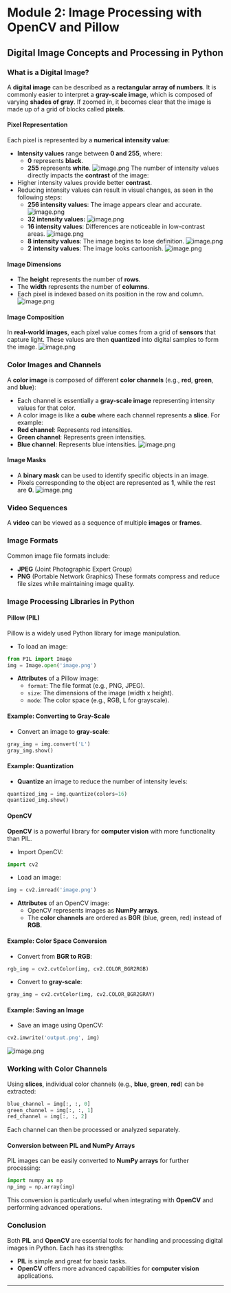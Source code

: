 

# Module 2: Image Processing with OpenCV and Pillow
## Digital Image Concepts and Processing in Python
### What is a Digital Image?
A **digital image** can be described as a **rectangular array of numbers**. It is commonly easier to interpret a **gray-scale image**, which is composed of varying **shades of gray**. If zoomed in, it becomes clear that the image is made up of a grid of blocks called **pixels**.
#### Pixel Representation
Each pixel is represented by a **numerical intensity value**:
- **Intensity values** range between **0 and 255**, where:
	- **0** represents **black**.
	- **255** represents **white**.
![image.png](https://prod-files-secure.s3.us-west-2.amazonaws.com/03e82b26-cccb-4906-bb56-adabcbdc0655/fa1bb4aa-313a-44c2-a7b3-7fa4a8432b08/image.png?X-Amz-Algorithm=AWS4-HMAC-SHA256&X-Amz-Content-Sha256=UNSIGNED-PAYLOAD&X-Amz-Credential=ASIAZI2LB4662R72GVM4%2F20250202%2Fus-west-2%2Fs3%2Faws4_request&X-Amz-Date=20250202T011146Z&X-Amz-Expires=3600&X-Amz-Security-Token=IQoJb3JpZ2luX2VjENj%2F%2F%2F%2F%2F%2F%2F%2F%2F%2FwEaCXVzLXdlc3QtMiJIMEYCIQD3JeEQeW7ctpB3F4NzYQXF48YYj8hjZTrdI5%2FCD%2FdahwIhAKGqYYGjgklhaXVtzolNrwF0rSYbg7okJfM2evy62hL9KogECOH%2F%2F%2F%2F%2F%2F%2F%2F%2F%2FwEQABoMNjM3NDIzMTgzODA1Igz0KWmdNRpjNYTlWfAq3ANRYhV4w3wdqUNqWVM%2BBcC3956xI8IZs9lYiI%2F7%2FvR9aBv17RYjtmMIhnjuVUyrXoR0dYJHfHkG8TNRuL%2BISL2WT2vwta3eo5fgv3fsPLnWCOmkGrHZqMy2s5Nwgz4rQzAbMabhJaxkad%2BVsuwzEPENDda5TfKlIK%2Fl190mVojzxe23tqzhJf8%2B%2BaAyPY%2BJr190sQLYg4xL4dqH5IQn5FN2x%2B%2FYsPfWtgSO90yaOTXrY69LWy1r70iB96o9f469OTQsHa4No%2Bu%2FZrTUZ%2FaGGfdWemFUkJ8R4KmYMLg22IOxc7Y%2FvM0oWRnWR1OzDF9K8MXyEHDT7h%2F7iYaYaNORiAMnnNz%2BCpun%2Feamd0gtVKBk4mhzSGX%2BQvyC0qn8nxHtsT2bnoQ21HEdpHZY2WHS%2FwmVLUw59na8K8XDV58pB9oPud4yvRTLIE5Xv9ib5Hae%2BgAdKPEPa6JSXt3fWu5H1HxS%2FpNGeipxdWDn89KIZgZwDObRwnGHzlxW8FTMvJD9YDTaYf4rPpLsAJtz%2F0XK%2BeAuPL3LGduF8BYwdr2sTObMHnI19599WfB%2F9GXdlf7snonL7DOP5XT%2FLuk82Cvn0koCZNidgaw%2BNz%2FBn69XOsUvdROgvHQ05JkI3711EjCW8vq8BjqkAXh3Htxo%2F6VZYwlGE0tcSs3n5P1uT5bog3ZqcuxQvpUWPptZ3f%2B4b9EWm7QxyMzd0zojSZ0xSrECzmC0P3a%2F9%2BBWmVX7Ta1rwuAMnRihNtShc7Cb%2B1yS%2BQGOLstabveZXIU5BuHrv9a4qFpUbMfKkvnS0G2MjKuebW5MPAEKLmvUVyoqarxoKLxMeKNw5cShYlkZvKqOuluPiNdzTOoeeVA8epCS&X-Amz-Signature=4aab8326a0fb21c98bd84ce6c3aa6f92244db692649f426bf06d19b185bf6380&X-Amz-SignedHeaders=host&x-id=GetObject)
The number of intensity values directly impacts the **contrast** of the image:
- Higher intensity values provide better **contrast**.
- Reducing intensity values can result in visual changes, as seen in the following steps:
	- **256 intensity values**: The image appears clear and accurate.
![image.png](https://prod-files-secure.s3.us-west-2.amazonaws.com/03e82b26-cccb-4906-bb56-adabcbdc0655/0de7dfb4-99dc-4b87-8932-5165b3c3b775/image.png?X-Amz-Algorithm=AWS4-HMAC-SHA256&X-Amz-Content-Sha256=UNSIGNED-PAYLOAD&X-Amz-Credential=ASIAZI2LB466RNCTJLI6%2F20250202%2Fus-west-2%2Fs3%2Faws4_request&X-Amz-Date=20250202T011147Z&X-Amz-Expires=3600&X-Amz-Security-Token=IQoJb3JpZ2luX2VjENj%2F%2F%2F%2F%2F%2F%2F%2F%2F%2FwEaCXVzLXdlc3QtMiJIMEYCIQCe7bIdEJu%2Bf9I5XRzaj6fYM0d72nR6J9XDpVABkUH7vgIhAODUaz6bWCtHDrbz0YnWijrTYkt1Lore%2BNI4pGP2jDxsKogECOH%2F%2F%2F%2F%2F%2F%2F%2F%2F%2FwEQABoMNjM3NDIzMTgzODA1Igx8yrrvgi9WiySPEZsq3ANlIkryV9LODPmDCkPXM6%2B69Lp3HE%2BpNeR7pYlsMn6InAiI1LhTYcv%2FkwIpeB%2BBxZx4n5DJk1p1WPQHVrw5a6KgeNdd%2F4vfjoX9iDAqoxUhpE1FkaqTpgMQ1MqAc0B2eJD%2B2D0wlprZ5buyOJVlQTxAQsJf176Nc4eVJbdn7HquASCJkFP%2FEDeQrVSFQn6SXFBy5NX9%2BT245bB%2F2jRiftWdue%2BkDlICdUN2yqcs71lHDfwt6OBashfUdCnAqEeKOWHkmM81NFomgr41fox%2B2D8%2BNHfDiQ2o5MWoee3dGzAUU72suHw%2F8LTAQt2OyVs6poorH4QYV%2BP%2BIqVRJnmGP4BNSGEvzr4gArUaw%2FomRY3QGLhy%2FTC4FNGV3alNXL4Iy0aTAR5YtMj3gp1olezCv4soOnbfJSlkT5KCvU3%2Fjw5vMJbSOphJcN666XOaPDuBcZ1sHPQLWYDuD09mMJJ84g37LUpJPgazVJcWOZBOgxyCfBJMAB6xrvDQauOybq6yn82WA3TWXPQoNS%2FVL0znuZWHL9a1suxUE49sRPy7GcmJTPWptAAFkMgB4%2B6d1NnIBMKo7StCtAvDdi331PKm9cqWniBziVaO9n%2Ffu6G6WYK6Dlu0629jqXs%2BAgI72zC88fq8BjqkARS86fpSJwkvaTd9DYj6kyeOU%2FmlbESLSRrwB%2BzP0XrmwABz7yh7cflcLiJP4HywxAXIdoo9IR%2B%2FO4OkqXRiorAvIBQBZygrx%2F9SpOp9Nir3HKkTWVUjqxm6wIqGwmTqG8%2F77FJ7qeFlkK6ugqAivjvH9yaKJ5vuNSXy1DaoessOldZSZiNkZOsUc3Tb8vubIkH4EIPPmqHrtgth%2BHd%2BtdM0IuFq&X-Amz-Signature=0a7445943dc2c879735bd57cc57a075997a4d538e17d1bec912a985d7ac334ad&X-Amz-SignedHeaders=host&x-id=GetObject)
	- **32 intensity values:**
![image.png](https://prod-files-secure.s3.us-west-2.amazonaws.com/03e82b26-cccb-4906-bb56-adabcbdc0655/7eb81f08-b190-4c5a-ba2b-2a498a15b2c4/image.png?X-Amz-Algorithm=AWS4-HMAC-SHA256&X-Amz-Content-Sha256=UNSIGNED-PAYLOAD&X-Amz-Credential=ASIAZI2LB466RNCTJLI6%2F20250202%2Fus-west-2%2Fs3%2Faws4_request&X-Amz-Date=20250202T011147Z&X-Amz-Expires=3600&X-Amz-Security-Token=IQoJb3JpZ2luX2VjENj%2F%2F%2F%2F%2F%2F%2F%2F%2F%2FwEaCXVzLXdlc3QtMiJIMEYCIQCe7bIdEJu%2Bf9I5XRzaj6fYM0d72nR6J9XDpVABkUH7vgIhAODUaz6bWCtHDrbz0YnWijrTYkt1Lore%2BNI4pGP2jDxsKogECOH%2F%2F%2F%2F%2F%2F%2F%2F%2F%2FwEQABoMNjM3NDIzMTgzODA1Igx8yrrvgi9WiySPEZsq3ANlIkryV9LODPmDCkPXM6%2B69Lp3HE%2BpNeR7pYlsMn6InAiI1LhTYcv%2FkwIpeB%2BBxZx4n5DJk1p1WPQHVrw5a6KgeNdd%2F4vfjoX9iDAqoxUhpE1FkaqTpgMQ1MqAc0B2eJD%2B2D0wlprZ5buyOJVlQTxAQsJf176Nc4eVJbdn7HquASCJkFP%2FEDeQrVSFQn6SXFBy5NX9%2BT245bB%2F2jRiftWdue%2BkDlICdUN2yqcs71lHDfwt6OBashfUdCnAqEeKOWHkmM81NFomgr41fox%2B2D8%2BNHfDiQ2o5MWoee3dGzAUU72suHw%2F8LTAQt2OyVs6poorH4QYV%2BP%2BIqVRJnmGP4BNSGEvzr4gArUaw%2FomRY3QGLhy%2FTC4FNGV3alNXL4Iy0aTAR5YtMj3gp1olezCv4soOnbfJSlkT5KCvU3%2Fjw5vMJbSOphJcN666XOaPDuBcZ1sHPQLWYDuD09mMJJ84g37LUpJPgazVJcWOZBOgxyCfBJMAB6xrvDQauOybq6yn82WA3TWXPQoNS%2FVL0znuZWHL9a1suxUE49sRPy7GcmJTPWptAAFkMgB4%2B6d1NnIBMKo7StCtAvDdi331PKm9cqWniBziVaO9n%2Ffu6G6WYK6Dlu0629jqXs%2BAgI72zC88fq8BjqkARS86fpSJwkvaTd9DYj6kyeOU%2FmlbESLSRrwB%2BzP0XrmwABz7yh7cflcLiJP4HywxAXIdoo9IR%2B%2FO4OkqXRiorAvIBQBZygrx%2F9SpOp9Nir3HKkTWVUjqxm6wIqGwmTqG8%2F77FJ7qeFlkK6ugqAivjvH9yaKJ5vuNSXy1DaoessOldZSZiNkZOsUc3Tb8vubIkH4EIPPmqHrtgth%2BHd%2BtdM0IuFq&X-Amz-Signature=c691311e5e0689c0d2fd4369df874096a35f92618bc6367b817de061c783efc1&X-Amz-SignedHeaders=host&x-id=GetObject)
	- **16 intensity values**: Differences are noticeable in low-contrast areas.
![image.png](https://prod-files-secure.s3.us-west-2.amazonaws.com/03e82b26-cccb-4906-bb56-adabcbdc0655/6bf56d44-9a14-4b7b-98c2-1f00b8630f0c/image.png?X-Amz-Algorithm=AWS4-HMAC-SHA256&X-Amz-Content-Sha256=UNSIGNED-PAYLOAD&X-Amz-Credential=ASIAZI2LB466RNCTJLI6%2F20250202%2Fus-west-2%2Fs3%2Faws4_request&X-Amz-Date=20250202T011147Z&X-Amz-Expires=3600&X-Amz-Security-Token=IQoJb3JpZ2luX2VjENj%2F%2F%2F%2F%2F%2F%2F%2F%2F%2FwEaCXVzLXdlc3QtMiJIMEYCIQCe7bIdEJu%2Bf9I5XRzaj6fYM0d72nR6J9XDpVABkUH7vgIhAODUaz6bWCtHDrbz0YnWijrTYkt1Lore%2BNI4pGP2jDxsKogECOH%2F%2F%2F%2F%2F%2F%2F%2F%2F%2FwEQABoMNjM3NDIzMTgzODA1Igx8yrrvgi9WiySPEZsq3ANlIkryV9LODPmDCkPXM6%2B69Lp3HE%2BpNeR7pYlsMn6InAiI1LhTYcv%2FkwIpeB%2BBxZx4n5DJk1p1WPQHVrw5a6KgeNdd%2F4vfjoX9iDAqoxUhpE1FkaqTpgMQ1MqAc0B2eJD%2B2D0wlprZ5buyOJVlQTxAQsJf176Nc4eVJbdn7HquASCJkFP%2FEDeQrVSFQn6SXFBy5NX9%2BT245bB%2F2jRiftWdue%2BkDlICdUN2yqcs71lHDfwt6OBashfUdCnAqEeKOWHkmM81NFomgr41fox%2B2D8%2BNHfDiQ2o5MWoee3dGzAUU72suHw%2F8LTAQt2OyVs6poorH4QYV%2BP%2BIqVRJnmGP4BNSGEvzr4gArUaw%2FomRY3QGLhy%2FTC4FNGV3alNXL4Iy0aTAR5YtMj3gp1olezCv4soOnbfJSlkT5KCvU3%2Fjw5vMJbSOphJcN666XOaPDuBcZ1sHPQLWYDuD09mMJJ84g37LUpJPgazVJcWOZBOgxyCfBJMAB6xrvDQauOybq6yn82WA3TWXPQoNS%2FVL0znuZWHL9a1suxUE49sRPy7GcmJTPWptAAFkMgB4%2B6d1NnIBMKo7StCtAvDdi331PKm9cqWniBziVaO9n%2Ffu6G6WYK6Dlu0629jqXs%2BAgI72zC88fq8BjqkARS86fpSJwkvaTd9DYj6kyeOU%2FmlbESLSRrwB%2BzP0XrmwABz7yh7cflcLiJP4HywxAXIdoo9IR%2B%2FO4OkqXRiorAvIBQBZygrx%2F9SpOp9Nir3HKkTWVUjqxm6wIqGwmTqG8%2F77FJ7qeFlkK6ugqAivjvH9yaKJ5vuNSXy1DaoessOldZSZiNkZOsUc3Tb8vubIkH4EIPPmqHrtgth%2BHd%2BtdM0IuFq&X-Amz-Signature=6932d8018c33940421bb7d8e0790bbcf185979e4b2ec3fb9399ffaa729677d0c&X-Amz-SignedHeaders=host&x-id=GetObject)
	- **8 intensity values**: The image begins to lose definition.
![image.png](https://prod-files-secure.s3.us-west-2.amazonaws.com/03e82b26-cccb-4906-bb56-adabcbdc0655/cca05878-ca1a-43e0-8bec-1d146756f9ae/image.png?X-Amz-Algorithm=AWS4-HMAC-SHA256&X-Amz-Content-Sha256=UNSIGNED-PAYLOAD&X-Amz-Credential=ASIAZI2LB466RNCTJLI6%2F20250202%2Fus-west-2%2Fs3%2Faws4_request&X-Amz-Date=20250202T011147Z&X-Amz-Expires=3600&X-Amz-Security-Token=IQoJb3JpZ2luX2VjENj%2F%2F%2F%2F%2F%2F%2F%2F%2F%2FwEaCXVzLXdlc3QtMiJIMEYCIQCe7bIdEJu%2Bf9I5XRzaj6fYM0d72nR6J9XDpVABkUH7vgIhAODUaz6bWCtHDrbz0YnWijrTYkt1Lore%2BNI4pGP2jDxsKogECOH%2F%2F%2F%2F%2F%2F%2F%2F%2F%2FwEQABoMNjM3NDIzMTgzODA1Igx8yrrvgi9WiySPEZsq3ANlIkryV9LODPmDCkPXM6%2B69Lp3HE%2BpNeR7pYlsMn6InAiI1LhTYcv%2FkwIpeB%2BBxZx4n5DJk1p1WPQHVrw5a6KgeNdd%2F4vfjoX9iDAqoxUhpE1FkaqTpgMQ1MqAc0B2eJD%2B2D0wlprZ5buyOJVlQTxAQsJf176Nc4eVJbdn7HquASCJkFP%2FEDeQrVSFQn6SXFBy5NX9%2BT245bB%2F2jRiftWdue%2BkDlICdUN2yqcs71lHDfwt6OBashfUdCnAqEeKOWHkmM81NFomgr41fox%2B2D8%2BNHfDiQ2o5MWoee3dGzAUU72suHw%2F8LTAQt2OyVs6poorH4QYV%2BP%2BIqVRJnmGP4BNSGEvzr4gArUaw%2FomRY3QGLhy%2FTC4FNGV3alNXL4Iy0aTAR5YtMj3gp1olezCv4soOnbfJSlkT5KCvU3%2Fjw5vMJbSOphJcN666XOaPDuBcZ1sHPQLWYDuD09mMJJ84g37LUpJPgazVJcWOZBOgxyCfBJMAB6xrvDQauOybq6yn82WA3TWXPQoNS%2FVL0znuZWHL9a1suxUE49sRPy7GcmJTPWptAAFkMgB4%2B6d1NnIBMKo7StCtAvDdi331PKm9cqWniBziVaO9n%2Ffu6G6WYK6Dlu0629jqXs%2BAgI72zC88fq8BjqkARS86fpSJwkvaTd9DYj6kyeOU%2FmlbESLSRrwB%2BzP0XrmwABz7yh7cflcLiJP4HywxAXIdoo9IR%2B%2FO4OkqXRiorAvIBQBZygrx%2F9SpOp9Nir3HKkTWVUjqxm6wIqGwmTqG8%2F77FJ7qeFlkK6ugqAivjvH9yaKJ5vuNSXy1DaoessOldZSZiNkZOsUc3Tb8vubIkH4EIPPmqHrtgth%2BHd%2BtdM0IuFq&X-Amz-Signature=cc17908c950dfb4de9ecffb51a9c9c29a2bee89ae684d1299b4be15b76dfa081&X-Amz-SignedHeaders=host&x-id=GetObject)
	- **2 intensity values**: The image looks cartoonish.
![image.png](https://prod-files-secure.s3.us-west-2.amazonaws.com/03e82b26-cccb-4906-bb56-adabcbdc0655/12da64d7-6b97-44e0-bc2c-52b9c47ce212/image.png?X-Amz-Algorithm=AWS4-HMAC-SHA256&X-Amz-Content-Sha256=UNSIGNED-PAYLOAD&X-Amz-Credential=ASIAZI2LB466RNCTJLI6%2F20250202%2Fus-west-2%2Fs3%2Faws4_request&X-Amz-Date=20250202T011147Z&X-Amz-Expires=3600&X-Amz-Security-Token=IQoJb3JpZ2luX2VjENj%2F%2F%2F%2F%2F%2F%2F%2F%2F%2FwEaCXVzLXdlc3QtMiJIMEYCIQCe7bIdEJu%2Bf9I5XRzaj6fYM0d72nR6J9XDpVABkUH7vgIhAODUaz6bWCtHDrbz0YnWijrTYkt1Lore%2BNI4pGP2jDxsKogECOH%2F%2F%2F%2F%2F%2F%2F%2F%2F%2FwEQABoMNjM3NDIzMTgzODA1Igx8yrrvgi9WiySPEZsq3ANlIkryV9LODPmDCkPXM6%2B69Lp3HE%2BpNeR7pYlsMn6InAiI1LhTYcv%2FkwIpeB%2BBxZx4n5DJk1p1WPQHVrw5a6KgeNdd%2F4vfjoX9iDAqoxUhpE1FkaqTpgMQ1MqAc0B2eJD%2B2D0wlprZ5buyOJVlQTxAQsJf176Nc4eVJbdn7HquASCJkFP%2FEDeQrVSFQn6SXFBy5NX9%2BT245bB%2F2jRiftWdue%2BkDlICdUN2yqcs71lHDfwt6OBashfUdCnAqEeKOWHkmM81NFomgr41fox%2B2D8%2BNHfDiQ2o5MWoee3dGzAUU72suHw%2F8LTAQt2OyVs6poorH4QYV%2BP%2BIqVRJnmGP4BNSGEvzr4gArUaw%2FomRY3QGLhy%2FTC4FNGV3alNXL4Iy0aTAR5YtMj3gp1olezCv4soOnbfJSlkT5KCvU3%2Fjw5vMJbSOphJcN666XOaPDuBcZ1sHPQLWYDuD09mMJJ84g37LUpJPgazVJcWOZBOgxyCfBJMAB6xrvDQauOybq6yn82WA3TWXPQoNS%2FVL0znuZWHL9a1suxUE49sRPy7GcmJTPWptAAFkMgB4%2B6d1NnIBMKo7StCtAvDdi331PKm9cqWniBziVaO9n%2Ffu6G6WYK6Dlu0629jqXs%2BAgI72zC88fq8BjqkARS86fpSJwkvaTd9DYj6kyeOU%2FmlbESLSRrwB%2BzP0XrmwABz7yh7cflcLiJP4HywxAXIdoo9IR%2B%2FO4OkqXRiorAvIBQBZygrx%2F9SpOp9Nir3HKkTWVUjqxm6wIqGwmTqG8%2F77FJ7qeFlkK6ugqAivjvH9yaKJ5vuNSXy1DaoessOldZSZiNkZOsUc3Tb8vubIkH4EIPPmqHrtgth%2BHd%2BtdM0IuFq&X-Amz-Signature=8b79389385a46cd5e96e486c664b5aab3df4f8449fcb427bc6d0962c5794bd40&X-Amz-SignedHeaders=host&x-id=GetObject)
#### Image Dimensions
- The **height** represents the number of **rows**.
- The **width** represents the number of **columns**.
- Each pixel is indexed based on its position in the row and column.
![image.png](https://prod-files-secure.s3.us-west-2.amazonaws.com/03e82b26-cccb-4906-bb56-adabcbdc0655/ff056335-e79e-4491-b508-30cd45b6c194/image.png?X-Amz-Algorithm=AWS4-HMAC-SHA256&X-Amz-Content-Sha256=UNSIGNED-PAYLOAD&X-Amz-Credential=ASIAZI2LB4662R72GVM4%2F20250202%2Fus-west-2%2Fs3%2Faws4_request&X-Amz-Date=20250202T011146Z&X-Amz-Expires=3600&X-Amz-Security-Token=IQoJb3JpZ2luX2VjENj%2F%2F%2F%2F%2F%2F%2F%2F%2F%2FwEaCXVzLXdlc3QtMiJIMEYCIQD3JeEQeW7ctpB3F4NzYQXF48YYj8hjZTrdI5%2FCD%2FdahwIhAKGqYYGjgklhaXVtzolNrwF0rSYbg7okJfM2evy62hL9KogECOH%2F%2F%2F%2F%2F%2F%2F%2F%2F%2FwEQABoMNjM3NDIzMTgzODA1Igz0KWmdNRpjNYTlWfAq3ANRYhV4w3wdqUNqWVM%2BBcC3956xI8IZs9lYiI%2F7%2FvR9aBv17RYjtmMIhnjuVUyrXoR0dYJHfHkG8TNRuL%2BISL2WT2vwta3eo5fgv3fsPLnWCOmkGrHZqMy2s5Nwgz4rQzAbMabhJaxkad%2BVsuwzEPENDda5TfKlIK%2Fl190mVojzxe23tqzhJf8%2B%2BaAyPY%2BJr190sQLYg4xL4dqH5IQn5FN2x%2B%2FYsPfWtgSO90yaOTXrY69LWy1r70iB96o9f469OTQsHa4No%2Bu%2FZrTUZ%2FaGGfdWemFUkJ8R4KmYMLg22IOxc7Y%2FvM0oWRnWR1OzDF9K8MXyEHDT7h%2F7iYaYaNORiAMnnNz%2BCpun%2Feamd0gtVKBk4mhzSGX%2BQvyC0qn8nxHtsT2bnoQ21HEdpHZY2WHS%2FwmVLUw59na8K8XDV58pB9oPud4yvRTLIE5Xv9ib5Hae%2BgAdKPEPa6JSXt3fWu5H1HxS%2FpNGeipxdWDn89KIZgZwDObRwnGHzlxW8FTMvJD9YDTaYf4rPpLsAJtz%2F0XK%2BeAuPL3LGduF8BYwdr2sTObMHnI19599WfB%2F9GXdlf7snonL7DOP5XT%2FLuk82Cvn0koCZNidgaw%2BNz%2FBn69XOsUvdROgvHQ05JkI3711EjCW8vq8BjqkAXh3Htxo%2F6VZYwlGE0tcSs3n5P1uT5bog3ZqcuxQvpUWPptZ3f%2B4b9EWm7QxyMzd0zojSZ0xSrECzmC0P3a%2F9%2BBWmVX7Ta1rwuAMnRihNtShc7Cb%2B1yS%2BQGOLstabveZXIU5BuHrv9a4qFpUbMfKkvnS0G2MjKuebW5MPAEKLmvUVyoqarxoKLxMeKNw5cShYlkZvKqOuluPiNdzTOoeeVA8epCS&X-Amz-Signature=271164b7662662b090c0541af0c98f71b4d1f37b7bdf2614328e5781e8cea3b8&X-Amz-SignedHeaders=host&x-id=GetObject)
#### Image Composition
In **real-world images**, each pixel value comes from a grid of **sensors** that capture light. These values are then **quantized** into digital samples to form the image.
![image.png](https://prod-files-secure.s3.us-west-2.amazonaws.com/03e82b26-cccb-4906-bb56-adabcbdc0655/0c721ea0-409b-4d32-b630-a00d6f170d18/image.png?X-Amz-Algorithm=AWS4-HMAC-SHA256&X-Amz-Content-Sha256=UNSIGNED-PAYLOAD&X-Amz-Credential=ASIAZI2LB4662R72GVM4%2F20250202%2Fus-west-2%2Fs3%2Faws4_request&X-Amz-Date=20250202T011146Z&X-Amz-Expires=3600&X-Amz-Security-Token=IQoJb3JpZ2luX2VjENj%2F%2F%2F%2F%2F%2F%2F%2F%2F%2FwEaCXVzLXdlc3QtMiJIMEYCIQD3JeEQeW7ctpB3F4NzYQXF48YYj8hjZTrdI5%2FCD%2FdahwIhAKGqYYGjgklhaXVtzolNrwF0rSYbg7okJfM2evy62hL9KogECOH%2F%2F%2F%2F%2F%2F%2F%2F%2F%2FwEQABoMNjM3NDIzMTgzODA1Igz0KWmdNRpjNYTlWfAq3ANRYhV4w3wdqUNqWVM%2BBcC3956xI8IZs9lYiI%2F7%2FvR9aBv17RYjtmMIhnjuVUyrXoR0dYJHfHkG8TNRuL%2BISL2WT2vwta3eo5fgv3fsPLnWCOmkGrHZqMy2s5Nwgz4rQzAbMabhJaxkad%2BVsuwzEPENDda5TfKlIK%2Fl190mVojzxe23tqzhJf8%2B%2BaAyPY%2BJr190sQLYg4xL4dqH5IQn5FN2x%2B%2FYsPfWtgSO90yaOTXrY69LWy1r70iB96o9f469OTQsHa4No%2Bu%2FZrTUZ%2FaGGfdWemFUkJ8R4KmYMLg22IOxc7Y%2FvM0oWRnWR1OzDF9K8MXyEHDT7h%2F7iYaYaNORiAMnnNz%2BCpun%2Feamd0gtVKBk4mhzSGX%2BQvyC0qn8nxHtsT2bnoQ21HEdpHZY2WHS%2FwmVLUw59na8K8XDV58pB9oPud4yvRTLIE5Xv9ib5Hae%2BgAdKPEPa6JSXt3fWu5H1HxS%2FpNGeipxdWDn89KIZgZwDObRwnGHzlxW8FTMvJD9YDTaYf4rPpLsAJtz%2F0XK%2BeAuPL3LGduF8BYwdr2sTObMHnI19599WfB%2F9GXdlf7snonL7DOP5XT%2FLuk82Cvn0koCZNidgaw%2BNz%2FBn69XOsUvdROgvHQ05JkI3711EjCW8vq8BjqkAXh3Htxo%2F6VZYwlGE0tcSs3n5P1uT5bog3ZqcuxQvpUWPptZ3f%2B4b9EWm7QxyMzd0zojSZ0xSrECzmC0P3a%2F9%2BBWmVX7Ta1rwuAMnRihNtShc7Cb%2B1yS%2BQGOLstabveZXIU5BuHrv9a4qFpUbMfKkvnS0G2MjKuebW5MPAEKLmvUVyoqarxoKLxMeKNw5cShYlkZvKqOuluPiNdzTOoeeVA8epCS&X-Amz-Signature=d19b67e6743541bcb4bb6880e1c25099384c4e08f13a7a3bb973785aa1883f38&X-Amz-SignedHeaders=host&x-id=GetObject)
### Color Images and Channels
A **color image** is composed of different **color channels** (e.g., **red**, **green**, and **blue**):
- Each channel is essentially a **gray-scale image** representing intensity values for that color.
- A color image is like a **cube** where each channel represents a **slice**.
For example:
- **Red channel**: Represents red intensities.
- **Green channel**: Represents green intensities.
- **Blue channel**: Represents blue intensities.
![image.png](https://prod-files-secure.s3.us-west-2.amazonaws.com/03e82b26-cccb-4906-bb56-adabcbdc0655/c0cc17c9-842f-413f-82e8-f3f44278cf74/image.png?X-Amz-Algorithm=AWS4-HMAC-SHA256&X-Amz-Content-Sha256=UNSIGNED-PAYLOAD&X-Amz-Credential=ASIAZI2LB4662R72GVM4%2F20250202%2Fus-west-2%2Fs3%2Faws4_request&X-Amz-Date=20250202T011146Z&X-Amz-Expires=3600&X-Amz-Security-Token=IQoJb3JpZ2luX2VjENj%2F%2F%2F%2F%2F%2F%2F%2F%2F%2FwEaCXVzLXdlc3QtMiJIMEYCIQD3JeEQeW7ctpB3F4NzYQXF48YYj8hjZTrdI5%2FCD%2FdahwIhAKGqYYGjgklhaXVtzolNrwF0rSYbg7okJfM2evy62hL9KogECOH%2F%2F%2F%2F%2F%2F%2F%2F%2F%2FwEQABoMNjM3NDIzMTgzODA1Igz0KWmdNRpjNYTlWfAq3ANRYhV4w3wdqUNqWVM%2BBcC3956xI8IZs9lYiI%2F7%2FvR9aBv17RYjtmMIhnjuVUyrXoR0dYJHfHkG8TNRuL%2BISL2WT2vwta3eo5fgv3fsPLnWCOmkGrHZqMy2s5Nwgz4rQzAbMabhJaxkad%2BVsuwzEPENDda5TfKlIK%2Fl190mVojzxe23tqzhJf8%2B%2BaAyPY%2BJr190sQLYg4xL4dqH5IQn5FN2x%2B%2FYsPfWtgSO90yaOTXrY69LWy1r70iB96o9f469OTQsHa4No%2Bu%2FZrTUZ%2FaGGfdWemFUkJ8R4KmYMLg22IOxc7Y%2FvM0oWRnWR1OzDF9K8MXyEHDT7h%2F7iYaYaNORiAMnnNz%2BCpun%2Feamd0gtVKBk4mhzSGX%2BQvyC0qn8nxHtsT2bnoQ21HEdpHZY2WHS%2FwmVLUw59na8K8XDV58pB9oPud4yvRTLIE5Xv9ib5Hae%2BgAdKPEPa6JSXt3fWu5H1HxS%2FpNGeipxdWDn89KIZgZwDObRwnGHzlxW8FTMvJD9YDTaYf4rPpLsAJtz%2F0XK%2BeAuPL3LGduF8BYwdr2sTObMHnI19599WfB%2F9GXdlf7snonL7DOP5XT%2FLuk82Cvn0koCZNidgaw%2BNz%2FBn69XOsUvdROgvHQ05JkI3711EjCW8vq8BjqkAXh3Htxo%2F6VZYwlGE0tcSs3n5P1uT5bog3ZqcuxQvpUWPptZ3f%2B4b9EWm7QxyMzd0zojSZ0xSrECzmC0P3a%2F9%2BBWmVX7Ta1rwuAMnRihNtShc7Cb%2B1yS%2BQGOLstabveZXIU5BuHrv9a4qFpUbMfKkvnS0G2MjKuebW5MPAEKLmvUVyoqarxoKLxMeKNw5cShYlkZvKqOuluPiNdzTOoeeVA8epCS&X-Amz-Signature=58d5a927205cc1ef87c704d8ec78855efd853c1235f63394117a21e1746fa1f7&X-Amz-SignedHeaders=host&x-id=GetObject)
#### Image Masks
- A **binary mask** can be used to identify specific objects in an image.
- Pixels corresponding to the object are represented as **1**, while the rest are **0**.
![image.png](https://prod-files-secure.s3.us-west-2.amazonaws.com/03e82b26-cccb-4906-bb56-adabcbdc0655/667eab4d-d19d-4618-81d0-663b6beb002c/image.png?X-Amz-Algorithm=AWS4-HMAC-SHA256&X-Amz-Content-Sha256=UNSIGNED-PAYLOAD&X-Amz-Credential=ASIAZI2LB4662R72GVM4%2F20250202%2Fus-west-2%2Fs3%2Faws4_request&X-Amz-Date=20250202T011146Z&X-Amz-Expires=3600&X-Amz-Security-Token=IQoJb3JpZ2luX2VjENj%2F%2F%2F%2F%2F%2F%2F%2F%2F%2FwEaCXVzLXdlc3QtMiJIMEYCIQD3JeEQeW7ctpB3F4NzYQXF48YYj8hjZTrdI5%2FCD%2FdahwIhAKGqYYGjgklhaXVtzolNrwF0rSYbg7okJfM2evy62hL9KogECOH%2F%2F%2F%2F%2F%2F%2F%2F%2F%2FwEQABoMNjM3NDIzMTgzODA1Igz0KWmdNRpjNYTlWfAq3ANRYhV4w3wdqUNqWVM%2BBcC3956xI8IZs9lYiI%2F7%2FvR9aBv17RYjtmMIhnjuVUyrXoR0dYJHfHkG8TNRuL%2BISL2WT2vwta3eo5fgv3fsPLnWCOmkGrHZqMy2s5Nwgz4rQzAbMabhJaxkad%2BVsuwzEPENDda5TfKlIK%2Fl190mVojzxe23tqzhJf8%2B%2BaAyPY%2BJr190sQLYg4xL4dqH5IQn5FN2x%2B%2FYsPfWtgSO90yaOTXrY69LWy1r70iB96o9f469OTQsHa4No%2Bu%2FZrTUZ%2FaGGfdWemFUkJ8R4KmYMLg22IOxc7Y%2FvM0oWRnWR1OzDF9K8MXyEHDT7h%2F7iYaYaNORiAMnnNz%2BCpun%2Feamd0gtVKBk4mhzSGX%2BQvyC0qn8nxHtsT2bnoQ21HEdpHZY2WHS%2FwmVLUw59na8K8XDV58pB9oPud4yvRTLIE5Xv9ib5Hae%2BgAdKPEPa6JSXt3fWu5H1HxS%2FpNGeipxdWDn89KIZgZwDObRwnGHzlxW8FTMvJD9YDTaYf4rPpLsAJtz%2F0XK%2BeAuPL3LGduF8BYwdr2sTObMHnI19599WfB%2F9GXdlf7snonL7DOP5XT%2FLuk82Cvn0koCZNidgaw%2BNz%2FBn69XOsUvdROgvHQ05JkI3711EjCW8vq8BjqkAXh3Htxo%2F6VZYwlGE0tcSs3n5P1uT5bog3ZqcuxQvpUWPptZ3f%2B4b9EWm7QxyMzd0zojSZ0xSrECzmC0P3a%2F9%2BBWmVX7Ta1rwuAMnRihNtShc7Cb%2B1yS%2BQGOLstabveZXIU5BuHrv9a4qFpUbMfKkvnS0G2MjKuebW5MPAEKLmvUVyoqarxoKLxMeKNw5cShYlkZvKqOuluPiNdzTOoeeVA8epCS&X-Amz-Signature=7a7b32d06e92133bcbb0c119b6aecd7c379050b854008b349ff636fa8c445b1f&X-Amz-SignedHeaders=host&x-id=GetObject)
### Video Sequences
A **video** can be viewed as a sequence of multiple **images** or **frames**.
### Image Formats
Common image file formats include:
- **JPEG** (Joint Photographic Expert Group)
- **PNG** (Portable Network Graphics)
These formats compress and reduce file sizes while maintaining image quality.
### Image Processing Libraries in Python
#### Pillow (PIL)
Pillow is a widely used Python library for image manipulation.
- To load an image:
```python
from PIL import Image
img = Image.open('image.png')
```
- **Attributes** of a Pillow image:
	- `format`: The file format (e.g., PNG, JPEG).
	- `size`: The dimensions of the image (width x height).
	- `mode`: The color space (e.g., RGB, L for grayscale).
#### Example: Converting to Gray-Scale
- Convert an image to **gray-scale**:
```python
gray_img = img.convert('L')
gray_img.show()
```
#### Example: Quantization
- **Quantize** an image to reduce the number of intensity levels:
```python
quantized_img = img.quantize(colors=16)
quantized_img.show()
```
#### OpenCV
**OpenCV** is a powerful library for **computer vision** with more functionality than PIL.
- Import OpenCV:
```python
import cv2
```
- Load an image:
```python
img = cv2.imread('image.png')
```
- **Attributes** of an OpenCV image:
	- OpenCV represents images as **NumPy arrays**.
	- The **color channels** are ordered as **BGR** (blue, green, red) instead of **RGB**.
#### Example: Color Space Conversion
- Convert from **BGR to RGB**:
```python
rgb_img = cv2.cvtColor(img, cv2.COLOR_BGR2RGB)
```
- Convert to **gray-scale**:
```python
gray_img = cv2.cvtColor(img, cv2.COLOR_BGR2GRAY)
```
#### Example: Saving an Image
- Save an image using OpenCV:
```python
cv2.imwrite('output.png', img)
```
![image.png](https://prod-files-secure.s3.us-west-2.amazonaws.com/03e82b26-cccb-4906-bb56-adabcbdc0655/25fcc977-54ea-484c-997e-9b6bd016f347/image.png?X-Amz-Algorithm=AWS4-HMAC-SHA256&X-Amz-Content-Sha256=UNSIGNED-PAYLOAD&X-Amz-Credential=ASIAZI2LB4662R72GVM4%2F20250202%2Fus-west-2%2Fs3%2Faws4_request&X-Amz-Date=20250202T011146Z&X-Amz-Expires=3600&X-Amz-Security-Token=IQoJb3JpZ2luX2VjENj%2F%2F%2F%2F%2F%2F%2F%2F%2F%2FwEaCXVzLXdlc3QtMiJIMEYCIQD3JeEQeW7ctpB3F4NzYQXF48YYj8hjZTrdI5%2FCD%2FdahwIhAKGqYYGjgklhaXVtzolNrwF0rSYbg7okJfM2evy62hL9KogECOH%2F%2F%2F%2F%2F%2F%2F%2F%2F%2FwEQABoMNjM3NDIzMTgzODA1Igz0KWmdNRpjNYTlWfAq3ANRYhV4w3wdqUNqWVM%2BBcC3956xI8IZs9lYiI%2F7%2FvR9aBv17RYjtmMIhnjuVUyrXoR0dYJHfHkG8TNRuL%2BISL2WT2vwta3eo5fgv3fsPLnWCOmkGrHZqMy2s5Nwgz4rQzAbMabhJaxkad%2BVsuwzEPENDda5TfKlIK%2Fl190mVojzxe23tqzhJf8%2B%2BaAyPY%2BJr190sQLYg4xL4dqH5IQn5FN2x%2B%2FYsPfWtgSO90yaOTXrY69LWy1r70iB96o9f469OTQsHa4No%2Bu%2FZrTUZ%2FaGGfdWemFUkJ8R4KmYMLg22IOxc7Y%2FvM0oWRnWR1OzDF9K8MXyEHDT7h%2F7iYaYaNORiAMnnNz%2BCpun%2Feamd0gtVKBk4mhzSGX%2BQvyC0qn8nxHtsT2bnoQ21HEdpHZY2WHS%2FwmVLUw59na8K8XDV58pB9oPud4yvRTLIE5Xv9ib5Hae%2BgAdKPEPa6JSXt3fWu5H1HxS%2FpNGeipxdWDn89KIZgZwDObRwnGHzlxW8FTMvJD9YDTaYf4rPpLsAJtz%2F0XK%2BeAuPL3LGduF8BYwdr2sTObMHnI19599WfB%2F9GXdlf7snonL7DOP5XT%2FLuk82Cvn0koCZNidgaw%2BNz%2FBn69XOsUvdROgvHQ05JkI3711EjCW8vq8BjqkAXh3Htxo%2F6VZYwlGE0tcSs3n5P1uT5bog3ZqcuxQvpUWPptZ3f%2B4b9EWm7QxyMzd0zojSZ0xSrECzmC0P3a%2F9%2BBWmVX7Ta1rwuAMnRihNtShc7Cb%2B1yS%2BQGOLstabveZXIU5BuHrv9a4qFpUbMfKkvnS0G2MjKuebW5MPAEKLmvUVyoqarxoKLxMeKNw5cShYlkZvKqOuluPiNdzTOoeeVA8epCS&X-Amz-Signature=cbd321e0187c0b355ad2d168dee5c9c0d6b579db7ef57d488e718c5e3c29f537&X-Amz-SignedHeaders=host&x-id=GetObject)
### Working with Color Channels
Using **slices**, individual color channels (e.g., **blue**, **green**, **red**) can be extracted:
```python
blue_channel = img[:, :, 0]
green_channel = img[:, :, 1]
red_channel = img[:, :, 2]
```
Each channel can then be processed or analyzed separately.
#### Conversion between PIL and NumPy Arrays
PIL images can be easily converted to **NumPy arrays** for further processing:
```python
import numpy as np
np_img = np.array(img)
```
This conversion is particularly useful when integrating with **OpenCV** and performing advanced operations.
### Conclusion
Both **PIL** and **OpenCV** are essential tools for handling and processing digital images in Python. Each has its strengths:
- **PIL** is simple and great for basic tasks.
- **OpenCV** offers more advanced capabilities for **computer vision** applications.
___


